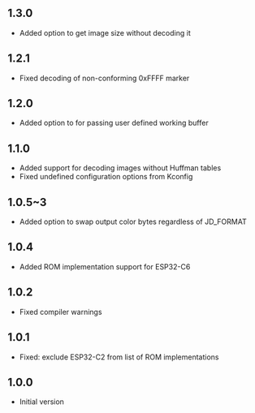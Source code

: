 ## 1.3.0

- Added option to get image size without decoding it

## 1.2.1

- Fixed decoding of non-conforming 0xFFFF marker

## 1.2.0

- Added option to for passing user defined working buffer

## 1.1.0

- Added support for decoding images without Huffman tables
- Fixed undefined configuration options from Kconfig

## 1.0.5~3

- Added option to swap output color bytes regardless of JD_FORMAT

## 1.0.4

- Added ROM implementation support for ESP32-C6

## 1.0.2

- Fixed compiler warnings

## 1.0.1

- Fixed: exclude ESP32-C2 from list of ROM implementations

## 1.0.0

- Initial version
